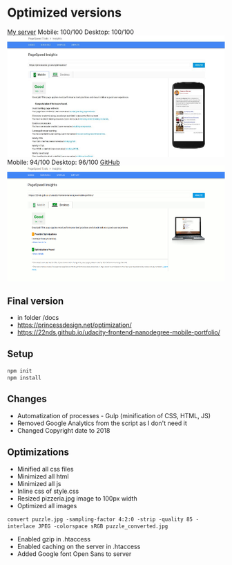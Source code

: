 # Optimized versions
[My server](https://princessdesign.net/optimization/) Mobile: 100/100
Desktop: 100/100
![100/100](./100percent.jpg)
Mobile: 94/100
Desktop: 96/100
[GitHub](https://22nds.github.io/udacity-frontend-nanodegree-mobile-portfolio/)
![without browser caching on GitHub](./94-96.png)

## Final version
* in folder /docs
* https://princessdesign.net/optimization/
* https://22nds.github.io/udacity-frontend-nanodegree-mobile-portfolio/


## Setup
```
npm init
npm install
```

## Changes
* Automatization of processes - Gulp (minification of CSS, HTML, JS)
* Removed Google Analytics from the script as I don't need it
* Changed Copyright date to 2018

## Optimizations
* Minified all css files
* Minimized all html
* Minimized all js
* Inline css of style.css
* Resized pizzeria.jpg image to 100px width
* Optimized all images
```
convert puzzle.jpg -sampling-factor 4:2:0 -strip -quality 85 -interlace JPEG -colorspace sRGB puzzle_converted.jpg
```
* Enabled gzip in .htaccess
* Enabled caching on the server in .htaccess
* Added Google font Open Sans to server